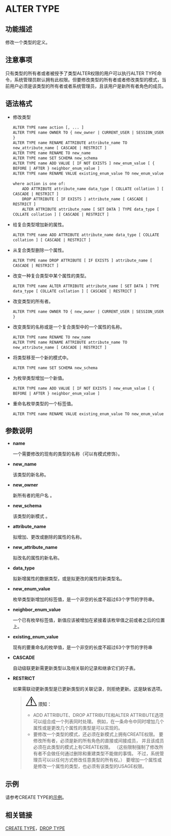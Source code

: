 # ALTER TYPE<a name="ZH-CN_TOPIC_0289899831"></a>

## 功能描述<a name="zh-cn_topic_0283136571_zh-cn_topic_0237122082_zh-cn_topic_0059777461_s46f3e0aac3a84502bc20eee219bef9cf"></a>

修改一个类型的定义。

## 注意事项<a name="zh-cn_topic_0059777936_s1cdad938760340bbbbd8251750b59176"></a>

只有类型的所有者或者被授予了类型ALTER权限的用户可以执行ALTER TYPE命令，系统管理员默认拥有此权限。但要修改类型的所有者或者修改类型的模式，当前用户必须是该类型的所有者或者系统管理员，且该用户是新所有者角色的成员。

## 语法格式<a name="zh-cn_topic_0283136571_zh-cn_topic_0237122082_zh-cn_topic_0059777461_s700b45dab05a43e4ac8959c5824223be"></a>

-   修改类型

    ```
    ALTER TYPE name action [, ... ]
    ALTER TYPE name OWNER TO { new_owner | CURRENT_USER | SESSION_USER }
    ALTER TYPE name RENAME ATTRIBUTE attribute_name TO new_attribute_name [ CASCADE | RESTRICT ]
    ALTER TYPE name RENAME TO new_name
    ALTER TYPE name SET SCHEMA new_schema
    ALTER TYPE name ADD VALUE [ IF NOT EXISTS ] new_enum_value [ { BEFORE | AFTER } neighbor_enum_value ] 
    ALTER TYPE name RENAME VALUE existing_enum_value TO new_enum_value
    
    where action is one of:
        ADD ATTRIBUTE attribute_name data_type [ COLLATE collation ] [ CASCADE | RESTRICT ]
        DROP ATTRIBUTE [ IF EXISTS ] attribute_name [ CASCADE | RESTRICT ]
        ALTER ATTRIBUTE attribute_name [ SET DATA ] TYPE data_type [ COLLATE collation ] [ CASCADE | RESTRICT ]
    ```

-   给复合类型增加新的属性。

    ```
    ALTER TYPE name ADD ATTRIBUTE attribute_name data_type [ COLLATE collation ] [ CASCADE | RESTRICT ]
    ```


-   从复合类型删除一个属性。

    ```
    ALTER TYPE name DROP ATTRIBUTE [ IF EXISTS ] attribute_name [ CASCADE | RESTRICT ]
    ```


-   改变一种复合类型中某个属性的类型。

    ```
    ALTER TYPE name ALTER ATTRIBUTE attribute_name [ SET DATA ] TYPE data_type [ COLLATE collation ] [ CASCADE | RESTRICT ]
    ```


-   改变类型的所有者。

    ```
    ALTER TYPE name OWNER TO { new_owner | CURRENT_USER | SESSION_USER }
    ```


-   改变类型的名称或是一个复合类型中的一个属性的名称。

    ```
    ALTER TYPE name RENAME TO new_name
    ALTER TYPE name RENAME ATTRIBUTE attribute_name TO new_attribute_name [ CASCADE | RESTRICT ]
    ```


-   将类型移至一个新的模式中。

    ```
    ALTER TYPE name SET SCHEMA new_schema
    ```


-   为枚举类型增加一个新值。

    ```
    ALTER TYPE name ADD VALUE [ IF NOT EXISTS ] new_enum_value [ { BEFORE | AFTER } neighbor_enum_value ]
    ```


-   重命名枚举类型的一个标签值。

    ```
    ALTER TYPE name RENAME VALUE existing_enum_value TO new_enum_value
    ```


## 参数说明<a name="zh-cn_topic_0283136571_zh-cn_topic_0237122082_zh-cn_topic_0059777461_s28f32bbb70f648b680f66e994ccb96f4"></a>

-   **name**

    一个需要修改的现有的类型的名称（可以有模式修饰）。


-   **new\_name**

    该类型的新名称。


-   **new\_owner**

    新所有者的用户名 。


-   **new\_schema**

    该类型的新模式 。


-   **attribute\_name**

    拟增加、更改或删除的属性的名称。


-   **new\_attribute\_name**

    拟改名的属性的新名称。


-   **data\_type**

    拟新增属性的数据类型，或是拟更改的属性的新类型名。

-   **new\_enum\_value**

    枚举类型新增加的标签值，是一个非空的长度不超过63个字节的字符串。

-   **neighbor\_enum\_value**

    一个已有枚举标签值，新值应该被增加在紧接着该枚举值之前或者之后的位置上。

-   **existing\_enum\_value**

    现有的要重命名的枚举值，是一个非空的长度不超过63个字节的字符串


-   **CASCADE**

    自动级联更新需更新类型以及相关联的记录和继承它们的子表。

-   **RESTRICT**

    如果需联动更新类型是已更新类型的关联记录，则拒绝更新。这是缺省选项。

    >![](public_sys-resources/icon-notice.gif) **须知：** 
    >-   ADD ATTRIBUTE、DROP ATTRIBUTE和ALTER ATTRIBUTE选项可以组合成一个列表同时处理。 例如，在一条命令中同时增加几个属性或是更改几个属性的类型是可以实现的。
    >-   要修改一个类型的模式，还必须在新模式上拥有CREATE权限。 要修改所有者，必须是新的所有角色的直接或间接成员， 并且该成员必须在此类型的模式上有CREATE权限。 （这些限制强制了修改所有者不会做任何通过删除和重建类型不能做的事情。 不过，系统管理员可以以任何方式修改任意类型的所有权。） 要增加一个属性或是修改一个属性的类型，也必须有该类型的USAGE权限。


## 示例<a name="zh-cn_topic_0283136571_zh-cn_topic_0237122082_zh-cn_topic_0059777461_sf9c8ea511e3c47b98d77fc0ab56e9d07"></a>

请参考CREATE TYPE的[示例](CREATE-TYPE.md#zh-cn_topic_0283136568_zh-cn_topic_0237122124_zh-cn_topic_0059779377_s66a0b4a6a1df4ba4a116c6c565a0fe9d)。

## 相关链接<a name="zh-cn_topic_0283136571_zh-cn_topic_0237122082_zh-cn_topic_0059777461_sfe6a005c6e5b4a98b94be3d6521f4840"></a>

[CREATE TYPE](CREATE-TYPE.md)，[DROP TYPE](DROP-TYPE.md)

